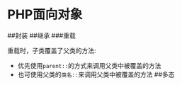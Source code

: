 PHP面向对象
========
##封装
##继承
###重载

重载时，子类覆盖了父类的方法:

* 优先使用` parent:: `的方式来调用父类中被覆盖的方法
* 也可使用父类的` 类名:: `来调用父类中被覆盖的方法
##多态
